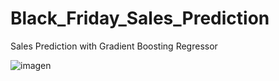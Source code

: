 # Black_Friday_Sales_Prediction
Sales Prediction with Gradient Boosting Regressor

![imagen](https://github.com/aleambia/Black_Friday_Sales_Prediction/assets/164660240/d0d32346-89d3-437e-9056-34d0f3f8764d)

